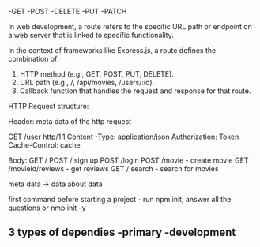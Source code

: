 -GET
-POST
-DELETE
-PUT
-PATCH

In web development, a route refers to the specific URL path or endpoint on a web server that is linked to specific functionality.

In the context of frameworks like Express.js, a route defines the combination of:

1. HTTP method (e.g., GET, POST, PUT, DELETE).
2. URL path (e.g., /, /api/movies, /users/:id).
3. Callback function that handles the request and response for that route.




HTTP Request structure:

Header: meta data of the http request

GET /user http/1.1
Content -Type: application/json
Authorization: Token
Cache-Control: cache


Body:
GET /
POST / sign up
POST /login
POST /movie - create movie
GET /movieid/reviews - get reviews
GET / search - search for movies



meta data -> data about data


first command before starting a project - run npm init, answer all the questions or nmp init -y


3 types of dependies
-primary
-development
-